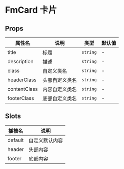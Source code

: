 # FmCard 卡片

## Props

| 属性名       | 说明           | 类型     | 默认值 |
| ------------ | -------------- | -------- | ------ |
| title        | 标题           | `string` | -      |
| description  | 描述           | `string` | -      |
| class        | 自定义类名     | `string` | -      |
| headerClass  | 头部自定义类名 | `string` | -      |
| contentClass | 内容自定义类名 | `string` | -      |
| footerClass  | 底部自定义类名 | `string` | -      |

## Slots

| 插槽名  | 说明           |
| ------- | -------------- |
| default | 自定义默认内容 |
| header  | 头部内容       |
| footer  | 底部内容       |
